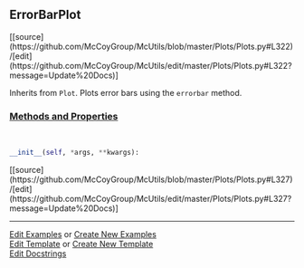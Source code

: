 ## <a id="McUtils.Plots.Plots.ErrorBarPlot">ErrorBarPlot</a> 
<div class="docs-source-link" markdown="1">
[[source](https://github.com/McCoyGroup/McUtils/blob/master/Plots/Plots.py#L322)/[edit](https://github.com/McCoyGroup/McUtils/edit/master/Plots/Plots.py#L322?message=Update%20Docs)]
</div>

Inherits from `Plot`.
Plots error bars using the `errorbar` method.

<div class="collapsible-section">
 <div class="collapsible-section collapsible-section-header" markdown="1">
 
### <a class="collapse-link" data-toggle="collapse" href="#methods">Methods and Properties</a> <a class="float-right" data-toggle="collapse" href="#methods"><i class="fa fa-chevron-down"></i></a>

 </div>
 <div class="collapsible-section collapsible-section-body collapse" id="methods" markdown="1">

<a id="McUtils.Plots.Plots.ErrorBarPlot.__init__" class="docs-object-method">&nbsp;</a> 
```python
__init__(self, *args, **kwargs): 
```
<div class="docs-source-link" markdown="1">
[[source](https://github.com/McCoyGroup/McUtils/blob/master/Plots/Plots.py#L327)/[edit](https://github.com/McCoyGroup/McUtils/edit/master/Plots/Plots.py#L327?message=Update%20Docs)]
</div>

 </div>
</div>




___

[Edit Examples](https://github.com/McCoyGroup/McUtils/edit/gh-pages/ci/examples/McUtils/Plots/Plots/ErrorBarPlot.md) or 
[Create New Examples](https://github.com/McCoyGroup/McUtils/new/gh-pages/?filename=ci/examples/McUtils/Plots/Plots/ErrorBarPlot.md) <br/>
[Edit Template](https://github.com/McCoyGroup/McUtils/edit/gh-pages/ci/docs/McUtils/Plots/Plots/ErrorBarPlot.md) or 
[Create New Template](https://github.com/McCoyGroup/McUtils/new/gh-pages/?filename=ci/docs/templates/McUtils/Plots/Plots/ErrorBarPlot.md) <br/>
[Edit Docstrings](https://github.com/McCoyGroup/McUtils/edit/master/Plots/Plots.py#L322?message=Update%20Docs)